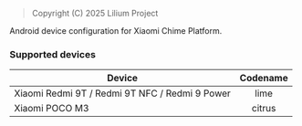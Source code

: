 > Copyright (C) 2025 Lilium Project

Android device configuration for Xiaomi Chime Platform.

### Supported devices

| Device | Codename |
|-|:-:|
| Xiaomi Redmi 9T / Redmi 9T NFC / Redmi 9 Power | lime |
| Xiaomi POCO M3 | citrus |
